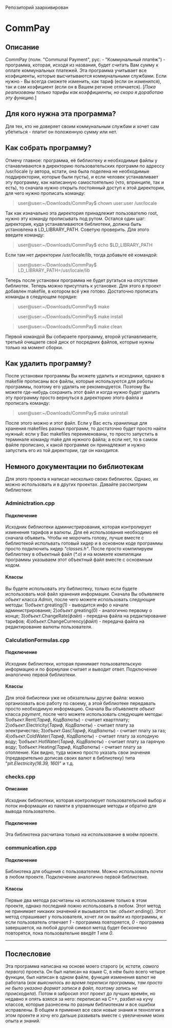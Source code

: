 Репозиторий заархивирован

# CommPay
## Описание
CommPay (полн. "Communal Payment", рус. - "Коммунальный платёж") - программа, которая, исходя из названия, будет считать Вам сумму к оплате коммунальных платежей. Эта программа учитывает все коэфициенты, которые высчитываются коммунальными службами. Если нужно - Вы всегда сможете изменить, как тариф (если он изменился), так и сам коэфициент (если он в Вашем регионе отличается). [_Пока реализованы только тарифы как коэффициенты, но скоро я доработаю эту функцию._]
## Для кого нужна эта программa?
Для тех, кто не доверяет своим коммунальным службам и хочет сам убетиться - платит он положенную сумму или нет.
## Как собрать программу?
Отмечу главное: программа, её библиотеку и необходимые файлы у станавливаются в директорию пользовательских программ по адрессу /usr/locale (у автора, кстати, она была поделена не необходимые поддиректории, которые были пусты), и если человек устанавливает эту программу, как написанную самостоятельно (что, впринципе, так и есть), то сначала нужно открыть постоянный доступ к этой директории, для чего нужно прописать команду:
> user@user:~/Downloads/CommPay$ chown user:user /usr/locale

Так как изначально эта директория принадлежит пользователю root, нужно эту команду прописывать под рутом. Остался один шаг: директория, куда устанавливаются библиотеки, должна быть установлена в LD_LIBRARY_PATH. Советую проверить. Для этого введите команду:
> user@user:~/Downloads/CommPay$ echo $LD_LIBRARY_PATH

Если там нет директории /usr/locale/lib, тогда добавьте её командой:
> user@user:~/Downloads/CommPay$ LD_LIBRARY_PATH=/usr/locale/lib

Теперь после установки программа не будет ругаться на отсутствие библиотек. Теперь можно присутпать к установке. Для этого в проект добавлен makefile, в котором всё уже готово. Достаточно прописать команды в следующем порядке:
> user@user:~/Downloads/CommPay$ make

> user@user:~/Downloads/CommPay$ make install

> user@user:~/Downloads/CommPay$ make clean

Первой командой Вы собираете программу, второй устанавливаете, третьей очищаете свой диск от посредних файлов, которые нужны только на момент сборки.
## Как удалить программу?
После установки программы Вы можете удалить и исходники, однако в makefile прописаны все файлы, которые используются для работы программы, поэтому его удалять не рекомендуется. Поэтому Вы можете где-нибудь сохранить этот файл и когда нужно будет удалить эту программу просто вернуться в директорию этого файла и прописать команду:
> user@user:~/Downloads/CommPay$ make uninstall

После этого можно и этот файл. Если у Вас есть хранилище для хранения makefiles разных программ, то достаточно будет просто найти нужный: если у Вас makefiles переименованы, то просто запустить в терминале команду make для нужного файла; а если нет, то в самом файле прописано, к какой программе он принадлежит и нужно запустить его из той директории, где он находится.
## Немного документации по библиотекам
Для этого проекта я написал несколько своих библиотек. Однако, их можно использовать и в других проектах. Давайте рассмотрим библиотеки:
### Adminictration.cpp
#### Подключение
Исходник библиотеки администрирования, которая контролирует изменения тарифов и валюты. Для её использования необходимо её сначала объявить. Чтобы не морочить голову, лучше вместе с библиотекой испольвать готовый хидер и в основном коде программы просто подключить хидер _"classes.h"_. После просто компилируем библиотеку в объектный файл (_*.o_) и на моменте компиляции программы указываем этот объектный файл вместе с основмным кодом.
#### Классы
Вы будете испольовать эту библиотеку, только если будете использовать мой файл хранения информации. Сначала Вы объявляете _объект_ класса *Admin*, после чего можете использовать следующие методы: 1)_объект_.greating(1) - выводится инфо о начале администрирования; 2)_объект_.greating(0) - аналогично первому о конце; 3)_объект_.ChangeRate(_файл_) - передача файла на редактирование тарифов; 4)_объект_.ChangeCurrency(_файл_) - передача файла на редактирование валюты пользователя.
### CalculationFormulas.cpp
#### Подключение
Исходник библиотеки, которая принимает пользовательскую информацию и по формулам считает и выводит ответ. Подключение аналогично первой библиотеки.
#### Классы
Для этой бибиотеки уже не обязательны другие файла: можно организовать всю работу по своему, а этой библиотеке передавать просто необходимую информацию. Сначала Вы объявляете _объект_ класса *payment*, после чего можете использовать следующие методы: 1)_объект_.Rent(_Тариф_, _КодВалюты_) - считает квартплату; 2)_объект_.Electricity(_Тариф_, _КодВалюты_) - считает плату за электричество; 3)_объект_.Gas(_Тариф_, _КодВалюты_) - считает плату за газ; 4)_объект_.ColdWater(_Тариф_, _КодВалюты_) - считает плату за холодную воду; 1)_объект_.HotWater(_Тариф_, _КодВалюты_) - считает плату за гарячую воду; 1)_объект_.Heating(_Тариф_, _КодВалюты_) - считает плату за отопление. Как видно, туда можно просто указать свои значения (предварительно дописав своих валют в библиотеку) типа "_plt.Electricity(16.39, 160)_" и т.д.
### checks.cpp
#### Описание
Исходник библиотеки, которая контролирует пользовательский выбор и поток информации из памяти в управляющие методы и обратно для вывода пользователю.
#### Подключение
Эта библиотека расчитана только на использование в моём проекте.
### communication.cpp
#### Подключение
Библиотека для общения с пользователем. Можно использовать почти в любом проекте. Подключение аналогично первой библиотеке.
#### Классы
Первые два метода расчитаны на использование только в этом проекте, однако последний пожно использовать в любом. Этот метод не принимает никаких значений и вызывается так: _объект_.ending(). Этот метод спрашивает у пользователя, хочет ли он выйти из программы, и если пользователь отвечает *1* - программа повторяется, *0* - программа завершается, на любой другой символ метод будет бесконечно повторятся, пока пользовательне введёт *1* или *0*.
***
## Послесловие
Эта программа написана на основе моего старого (_и, кстати, самого первого_) проекта. Он был написан на языке С, в нём было всего четыре функции, был написан в одном файле, функция изменения валют не работала (_как выяснилось во время переписи программы, там просто не было указано формат записи в файл, поэтому запись не происходила_). Потом я забросил этот проект до лучших времён, но недавно я опять взялся за него: переписал на С++, разбил на кучу классов, которые разнесены по разным библиотекам и все ошибки исправлены. В общем я применил все свои новые знания и технолгии в этом проекте и хочу его дальше развивать вместе с увеличениме моих опыта и знаний.
